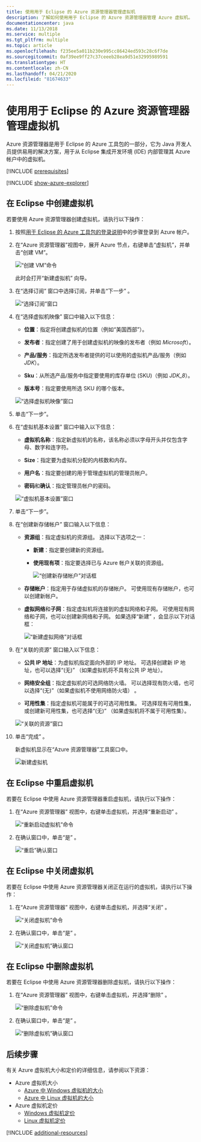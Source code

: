 ```yaml
---
title: 使用用于 Eclipse 的 Azure 资源管理器管理虚拟机
description: 了解如何使用用于 Eclipse 的 Azure 资源管理器管理 Azure 虚拟机。
documentationcenter: java
ms.date: 11/13/2018
ms.service: multiple
ms.tgt_pltfrm: multiple
ms.topic: article
ms.openlocfilehash: f235ee5a011b230e995cc86424ed593c28c6f7de
ms.sourcegitcommit: 0af39ee9ff27c37ceeeb28ea9d51e32995989591
ms.translationtype: HT
ms.contentlocale: zh-CN
ms.lasthandoff: 04/21/2020
ms.locfileid: "81674633"
---
```

# <a name="manage-virtual-machines-by-using-the-azure-explorer-for-eclipse"></a>使用用于 Eclipse 的 Azure 资源管理器管理虚拟机

Azure 资源管理器是用于 Eclipse 的 Azure 工具包的一部分，它为 Java 开发人员提供易用的解决方案，用于从 Eclipse 集成开发环境 (IDE) 内部管理其 Azure 帐户中的虚拟机。

[!INCLUDE [prerequisites](includes/prerequisites.md)]

[!INCLUDE [show-azure-explorer](includes/show-azure-explorer.md)]

## <a name="create-a-virtual-machine-in-eclipse"></a>在 Eclipse 中创建虚拟机

若要使用 Azure 资源管理器创建虚拟机，请执行以下操作：

1. 按照[用于 Eclipse 的 Azure 工具包的登录说明](/azure/developer/java/eclipse/sign-in-instructions)中的步骤登录到 Azure 帐户。

2. 在“Azure 资源管理器”视图中，展开 Azure 节点，右键单击“虚拟机”，并单击“创建 VM”。    

   ![“创建 VM”命令][CR01]  

   此时会打开“新建虚拟机”  向导。

3. 在“选择订阅”  窗口中选择订阅，并单击“下一步”  。

   ![“选择订阅”窗口][CR02]

4. 在“选择虚拟机映像”  窗口中输入以下信息：

   * **位置**：指定将创建虚拟机的位置（例如“美国西部”）。 

   * **发布者**：指定创建了用于创建虚拟机的映像的发布者（例如 *Microsoft*）。

   * **产品/服务**：指定所选发布者提供的可以使用的虚拟机产品/服务（例如 *JDK*）。

   * **Sku**：从所选产品/服务中指定要使用的库存单位 (SKU)（例如 *JDK_8*）。

   * **版本号**：指定要使用所选 SKU 的哪个版本。

   ![“选择虚拟机映像”窗口][CR03]

5. 单击“下一步”。 

6. 在“虚拟机基本设置”  窗口中输入以下信息：

   * **虚拟机名称**：指定新虚拟机的名称，该名称必须以字母开头并仅包含字母、数字和连字符。

   * **Size**：指定要为虚拟机分配的内核数和内存。

   * **用户名**：指定要创建的用于管理虚拟机的管理员帐户。

   * **密码**和**确认**：指定管理员帐户的密码。

   ![“虚拟机基本设置”窗口][CR04]

7. 单击“下一步”。 

8. 在“创建新存储帐户”  窗口输入以下信息：

   * **资源组**：指定虚拟机的资源组。 选择以下选项之一：
     * **新建**：指定要创建新的资源组。
     * **使用现有项**：指定要选择已与 Azure 帐户关联的资源组。

       ![“创建新存储帐户”对话框][CR05]

   * **存储帐户**：指定用于存储虚拟机的存储帐户。 可使用现有存储帐户，也可以创建新帐户。

   * **虚拟网络**和**子网**：指定虚拟机将连接到的虚拟网络和子网。 可使用现有网络和子网，也可以创建新网络和子网。 如果选择“新建”  ，会显示以下对话框：

      ![“新建虚拟网络”对话框][CR06]

9. 在“关联的资源”  窗口输入以下信息：

   * **公共 IP 地址**：为虚拟机指定面向外部的 IP 地址。 可选择创建新 IP 地址，也可以选择“(无)”  （如果虚拟机将不具有公共 IP 地址）。

   * **网络安全组**：指定虚拟机的可选网络防火墙。 可以选择现有防火墙，也可以选择“(无)”（如果虚拟机不使用网络防火墙）  。

   * **可用性集**：指定虚拟机可能属于的可选可用性集。 可选择现有可用性集，或创建新可用性集，也可选择“(无)”  （如果虚拟机将不属于可用性集）。

   ![“关联的资源”窗口][CR07]

10. 单击“完成”  。  

    新虚拟机显示在“Azure 资源管理器”工具窗口中。

    ![新建虚拟机][CR08]

## <a name="restart-a-virtual-machine-in-eclipse"></a>在 Eclipse 中重启虚拟机

若要在 Eclipse 中使用 Azure 资源管理器重启虚拟机，请执行以下操作：

1. 在“Azure 资源管理器”  视图中，右键单击虚拟机，并选择“重新启动”  。

   ![“重新启动虚拟机”命令][RE01]

1. 在确认窗口中，单击“是”  。

   ![“重启”确认窗口][RE02]

## <a name="shut-down-a-virtual-machine-in-eclipse"></a>在 Eclipse 中关闭虚拟机

若要在 Eclipse 中使用 Azure 资源管理器关闭正在运行的虚拟机，请执行以下操作：

1. 在“Azure 资源管理器”  视图中，右键单击虚拟机，并选择“关闭”  。

   ![“关闭虚拟机”命令][SH01]

1. 在确认窗口中，单击“是”  。

   ![“关闭虚拟机”确认窗口][SH02]

## <a name="delete-a-virtual-machine-in-eclipse"></a>在 Eclipse 中删除虚拟机

若要在 Eclipse 中使用 Azure 资源管理器删除虚拟机，请执行以下操作：

1. 在“Azure 资源管理器”  视图中，右键单击虚拟机，并选择“删除”  。

   ![“删除虚拟机”命令][DE01]

1. 在确认窗口中，单击“是”  。

   ![“删除虚拟机”确认窗口][DE02]

## <a name="next-steps"></a>后续步骤

有关 Azure 虚拟机大小和定价的详细信息，请参阅以下资源：

* Azure 虚拟机大小
  * [Azure 中 Windows 虚拟机的大小]
  * [Azure 中 Linux 虚拟机的大小]
* Azure 虚拟机定价
  * [Windows 虚拟机定价]
  * [Linux 虚拟机定价]

[!INCLUDE [additional-resources](includes/additional-resources.md)]

<!-- URL List -->

[Azure 中 Windows 虚拟机的大小]: /azure/virtual-machines/virtual-machines-windows-sizes
[Azure 中 Linux 虚拟机的大小]: /azure/virtual-machines/virtual-machines-linux-sizes
[Windows 虚拟机定价]: https://azure.microsoft.com/pricing/details/virtual-machines/windows/
[Linux 虚拟机定价]: https://azure.microsoft.com/pricing/details/virtual-machines/linux/

<!-- IMG List -->

[RE01]: media/managing-virtual-machines-using-azure-explorer/RE01.png
[RE02]: media/managing-virtual-machines-using-azure-explorer/RE02.png

[SH01]: media/managing-virtual-machines-using-azure-explorer/SH01.png
[SH02]: media/managing-virtual-machines-using-azure-explorer/SH02.png

[DE01]: media/managing-virtual-machines-using-azure-explorer/DE01.png
[DE02]: media/managing-virtual-machines-using-azure-explorer/DE02.png

[CR01]: media/managing-virtual-machines-using-azure-explorer/CR01.png
[CR02]: media/managing-virtual-machines-using-azure-explorer/CR02.png
[CR03]: media/managing-virtual-machines-using-azure-explorer/CR03.png
[CR04]: media/managing-virtual-machines-using-azure-explorer/CR04.png
[CR05]: media/managing-virtual-machines-using-azure-explorer/CR05.png
[CR06]: media/managing-virtual-machines-using-azure-explorer/CR06.png
[CR07]: media/managing-virtual-machines-using-azure-explorer/CR07.png
[CR08]: media/managing-virtual-machines-using-azure-explorer/CR08.png
